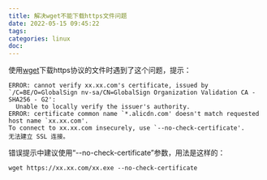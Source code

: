 ```yaml
---
title: 解决wget不能下载https文件问题
date: 2022-05-15 09:45:22
tags:
categories: linux
doc:
---
```


使用[wget](https://so.csdn.net/so/search?q=wget&spm=1001.2101.3001.7020)下载https协议的文件时遇到了这个问题，提示：

```
ERROR: cannot verify xx.xx.com's certificate, issued by `/C=BE/O=GlobalSign nv-sa/CN=GlobalSign Organization Validation CA - SHA256 - G2':
  Unable to locally verify the issuer's authority.
ERROR: certificate common name `*.alicdn.com' doesn't match requested host name `xx.xx.com'.
To connect to xx.xx.com insecurely, use `--no-check-certificate'.
无法建立 SSL 连接。
```

错误提示中建议使用“--no-check-certificate”参数，用法是这样的： 

```
wget https://xx.xx.com/xx.exe --no-check-certificate
```

